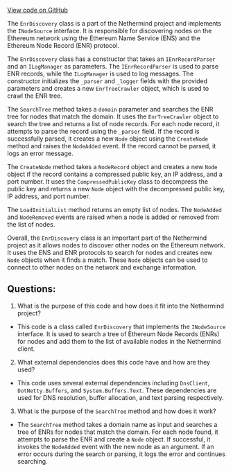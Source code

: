 [View code on GitHub](https://github.com/NethermindEth/nethermind/src/Nethermind/Nethermind.Network.Dns/EnrDiscovery.cs)

The `EnrDiscovery` class is a part of the Nethermind project and implements the `INodeSource` interface. It is responsible for discovering nodes on the Ethereum network using the Ethereum Name Service (ENS) and the Ethereum Node Record (ENR) protocol. 

The `EnrDiscovery` class has a constructor that takes an `IEnrRecordParser` and an `ILogManager` as parameters. The `IEnrRecordParser` is used to parse ENR records, while the `ILogManager` is used to log messages. The constructor initializes the `_parser` and `_logger` fields with the provided parameters and creates a new `EnrTreeCrawler` object, which is used to crawl the ENR tree.

The `SearchTree` method takes a `domain` parameter and searches the ENR tree for nodes that match the domain. It uses the `EnrTreeCrawler` object to search the tree and returns a list of node records. For each node record, it attempts to parse the record using the `_parser` field. If the record is successfully parsed, it creates a new `Node` object using the `CreateNode` method and raises the `NodeAdded` event. If the record cannot be parsed, it logs an error message.

The `CreateNode` method takes a `NodeRecord` object and creates a new `Node` object if the record contains a compressed public key, an IP address, and a port number. It uses the `CompressedPublicKey` class to decompress the public key and returns a new `Node` object with the decompressed public key, IP address, and port number.

The `LoadInitialList` method returns an empty list of nodes. The `NodeAdded` and `NodeRemoved` events are raised when a node is added or removed from the list of nodes.

Overall, the `EnrDiscovery` class is an important part of the Nethermind project as it allows nodes to discover other nodes on the Ethereum network. It uses the ENS and ENR protocols to search for nodes and creates new `Node` objects when it finds a match. These `Node` objects can be used to connect to other nodes on the network and exchange information.
## Questions: 
 1. What is the purpose of this code and how does it fit into the Nethermind project?
- This code is a class called `EnrDiscovery` that implements the `INodeSource` interface. It is used to search a tree of Ethereum Node Records (ENRs) for nodes and add them to the list of available nodes in the Nethermind client.

2. What external dependencies does this code have and how are they used?
- This code uses several external dependencies including `DnsClient`, `DotNetty.Buffers`, and `System.Buffers.Text`. These dependencies are used for DNS resolution, buffer allocation, and text parsing respectively.

3. What is the purpose of the `SearchTree` method and how does it work?
- The `SearchTree` method takes a domain name as input and searches a tree of ENRs for nodes that match the domain. For each node found, it attempts to parse the ENR and create a `Node` object. If successful, it invokes the `NodeAdded` event with the new node as an argument. If an error occurs during the search or parsing, it logs the error and continues searching.